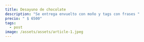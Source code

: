 ```yaml
---
title: Desayuno de chocolate
description: "Se entrega envuelto con moño y tags con frases "
precio: " $ 6500"
tags:
  - post
image: /assets/assets/article-1.jpeg
---
```

